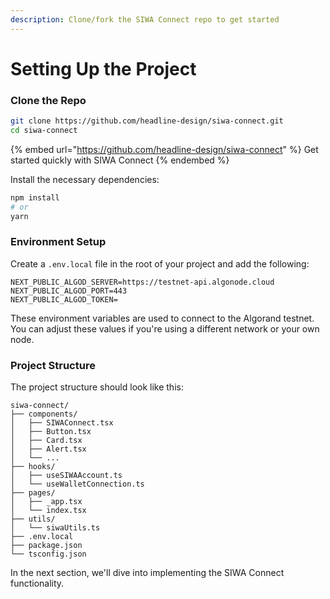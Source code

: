 ```yaml
---
description: Clone/fork the SIWA Connect repo to get started
---
```


# Setting Up the Project

### Clone the Repo

```bash
git clone https://github.com/headline-design/siwa-connect.git
cd siwa-connect
```

{% embed url="https://github.com/headline-design/siwa-connect" %}
Get started quickly with SIWA Connect
{% endembed %}

Install the necessary dependencies:

```bash
npm install
# or
yarn
```

### Environment Setup

Create a `.env.local` file in the root of your project and add the following:

```
NEXT_PUBLIC_ALGOD_SERVER=https://testnet-api.algonode.cloud
NEXT_PUBLIC_ALGOD_PORT=443
NEXT_PUBLIC_ALGOD_TOKEN=
```

These environment variables are used to connect to the Algorand testnet. You can adjust these values if you're using a different network or your own node.

### Project Structure

The project structure should look like this:

```plaintext
siwa-connect/
├── components/
│   ├── SIWAConnect.tsx
│   ├── Button.tsx
│   ├── Card.tsx
│   ├── Alert.tsx
│   └── ...
├── hooks/
│   ├── useSIWAAccount.ts
│   └── useWalletConnection.ts
├── pages/
│   ├── _app.tsx
│   └── index.tsx
├── utils/
│   └── siwaUtils.ts
├── .env.local
├── package.json
└── tsconfig.json
```

In the next section, we'll dive into implementing the SIWA Connect functionality.
